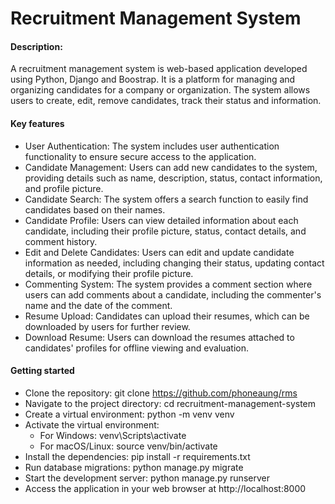 # Recruitment Management System
#### Description:
A recruitment management system is web-based application developed using Python, Django and Boostrap. It is a platform for managing and organizing candidates for a company or organization. The system allows users to create, edit, remove candidates, track their status and information. 

#### Key features
- User Authentication: The system includes user authentication functionality to ensure secure access to the application.
- Candidate Management: Users can add new candidates to the system, providing details such as name, description, status, contact information, and profile picture.
- Candidate Search: The system offers a search function to easily find candidates based on their names.
- Candidate Profile: Users can view detailed information about each candidate, including their profile picture, status, contact details, and comment history.
- Edit and Delete Candidates: Users can edit and update candidate information as needed, including changing their status, updating contact details, or modifying their profile picture.
- Commenting System: The system provides a comment section where users can add comments about a candidate, including the commenter's name and the date of the comment.
- Resume Upload: Candidates can upload their resumes, which can be downloaded by users for further review.
- Download Resume: Users can download the resumes attached to candidates' profiles for offline viewing and evaluation.

#### Getting started
- Clone the repository: git clone <https://github.com/phoneaung/rms>
- Navigate to the project directory: cd recruitment-management-system
- Create a virtual environment: python -m venv venv
- Activate the virtual environment:
    - For Windows: venv\Scripts\activate
    - For macOS/Linux: source venv/bin/activate
- Install the dependencies: pip install -r requirements.txt
- Run database migrations: python manage.py migrate
- Start the development server: python manage.py runserver
- Access the application in your web browser at http://localhost:8000
